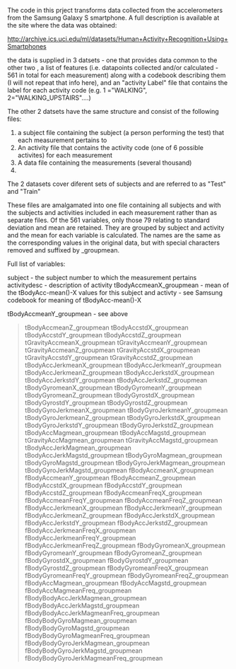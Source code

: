 The code in this prject transforms data collected from the accelerometers from the Samsung Galaxy S smartphone. A full description is available at the site where the data was obtained:

http://archive.ics.uci.edu/ml/datasets/Human+Activity+Recognition+Using+Smartphones 

the data is supplied in 3 datsets - one that provides data common to the other two , a list of features (i.e. datapoints collected and/or calculated - 561 in total for each measurement) along with a codebook describing them (I  will not repeat that info here), and an "activity Label" file that contains the label for each activity code (e.g. 1 ="WALKING", 2="WALKING_UPSTAIRS"....) 

The other 2 datsets have the same structure and consist of the following files:  
  1. a subject file containing the subject (a person performing the test) that each measurement pertains to
  2. An activity file that contains the activity code (one of 6 possible activites) for each measurement 
  3. A data file containing the measurements  (several thousand) 
  4.

The 2 datasets cover diferent sets of subjects and are referred to as "Test" and "Train" 

These files are amalgamated into one file containing all subjects and with the subjects and activities included in each measurement rather than as separate files. Of the 561 variables, only those 79 relating to standard deviation and mean are retained. They are grouped by subject and activity and the mean for each variable is calculated. The names are the same as the corresponding values in the original data, but with special characters removed and suffixed by _groupmean. 

Full list of variables: 

subject           - the subject number to which the measurement pertains 
activitydesc      - description of activity 
tBodyAccmeanX_groupmean - mean of the  tBodyAcc-mean()-X values for this subject and activty -  see Samsung codebook for meaning of tBodyAcc-mean()-X

tBodyAccmeanY_groupmean - see above 
> tBodyAccmeanZ_groupmean
> tBodyAccstdX_groupmean
tBodyAccstdY_groupmean
tBodyAccstdZ_groupmean
tGravityAccmeanX_groupmean
tGravityAccmeanY_groupmean
tGravityAccmeanZ_groupmean
tGravityAccstdX_groupmean
tGravityAccstdY_groupmean
tGravityAccstdZ_groupmean
tBodyAccJerkmeanX_groupmean
tBodyAccJerkmeanY_groupmean
tBodyAccJerkmeanZ_groupmean
tBodyAccJerkstdX_groupmean
tBodyAccJerkstdY_groupmean
tBodyAccJerkstdZ_groupmean
tBodyGyromeanX_groupmean
tBodyGyromeanY_groupmean
tBodyGyromeanZ_groupmean
tBodyGyrostdX_groupmean
tBodyGyrostdY_groupmean
tBodyGyrostdZ_groupmean
tBodyGyroJerkmeanX_groupmean
tBodyGyroJerkmeanY_groupmean
tBodyGyroJerkmeanZ_groupmean
tBodyGyroJerkstdX_groupmean
tBodyGyroJerkstdY_groupmean
tBodyGyroJerkstdZ_groupmean
tBodyAccMagmean_groupmean
tBodyAccMagstd_groupmean
tGravityAccMagmean_groupmean
tGravityAccMagstd_groupmean
tBodyAccJerkMagmean_groupmean
tBodyAccJerkMagstd_groupmean
tBodyGyroMagmean_groupmean
tBodyGyroMagstd_groupmean
tBodyGyroJerkMagmean_groupmean
tBodyGyroJerkMagstd_groupmean
fBodyAccmeanX_groupmean
fBodyAccmeanY_groupmean
fBodyAccmeanZ_groupmean
fBodyAccstdX_groupmean
fBodyAccstdY_groupmean
fBodyAccstdZ_groupmean
fBodyAccmeanFreqX_groupmean
fBodyAccmeanFreqY_groupmean
fBodyAccmeanFreqZ_groupmean
fBodyAccJerkmeanX_groupmean
fBodyAccJerkmeanY_groupmean
fBodyAccJerkmeanZ_groupmean
fBodyAccJerkstdX_groupmean
fBodyAccJerkstdY_groupmean
fBodyAccJerkstdZ_groupmean
fBodyAccJerkmeanFreqX_groupmean
fBodyAccJerkmeanFreqY_groupmean
fBodyAccJerkmeanFreqZ_groupmean
fBodyGyromeanX_groupmean
fBodyGyromeanY_groupmean
fBodyGyromeanZ_groupmean
fBodyGyrostdX_groupmean
fBodyGyrostdY_groupmean
fBodyGyrostdZ_groupmean
fBodyGyromeanFreqX_groupmean
fBodyGyromeanFreqY_groupmean
fBodyGyromeanFreqZ_groupmean
fBodyAccMagmean_groupmean
fBodyAccMagstd_groupmean
fBodyAccMagmeanFreq_groupmean
fBodyBodyAccJerkMagmean_groupmean
fBodyBodyAccJerkMagstd_groupmean
fBodyBodyAccJerkMagmeanFreq_groupmean
fBodyBodyGyroMagmean_groupmean
fBodyBodyGyroMagstd_groupmean
fBodyBodyGyroMagmeanFreq_groupmean
fBodyBodyGyroJerkMagmean_groupmean
fBodyBodyGyroJerkMagstd_groupmean
fBodyBodyGyroJerkMagmeanFreq_groupmean
